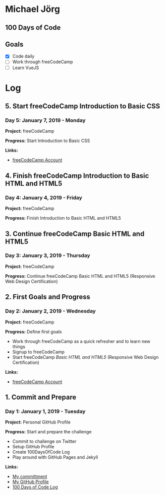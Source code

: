 # Michael Jörg

## 100 Days of Code

## Goals

- [x] Code daily
- [ ] Work through freeCodeCamp
- [ ] Learn VueJS

# Log

<!--
## x. Title
### Day x: January 1, 2019 - Tuesday

**Project:** 

**Progress:** 

**Links:**

-->

## 5. Start freeCodeCamp Introduction to Basic CSS
### Day 5: January 7, 2019 - Monday

**Project:** freeCodeCamp

**Progress:** Start Introduction to Basic CSS

**Links:**

- [freeCodeCamp Account](https://www.freecodecamp.org/mijoe)

## 4. Finish freeCodeCamp Introduction to Basic HTML and HTML5
### Day 4: January 4, 2019 - Friday

**Project:** freeCodeCamp

**Progress:** Finish Introduction to Basic HTML and HTML5

## 3. Continue freeCodeCamp Basic HTML and HTML5
### Day 3: January 3, 2019 - Thursday

**Project:** freeCodeCamp

**Progress:** Continue freeCodeCamp Basic HTML and HTML5 (Responsive Web Design Certification)

## 2. First Goals and Progress
### Day 2: January 2, 2019 - Wednesday

**Project:** freeCodeCamp

**Progress:** Define first goals

- Work through freeCodeCamp as a quick refresher and to learn new things
- Signup to freeCodeCamp
- Start freeCodeCamp _Basic HTML and HTML5_ (Responsive Web Design Certification)

**Links:**

- [freeCodeCamp Account](https://www.freecodecamp.org/mijoe)

## 1. Commit and Prepare
### Day 1: January 1, 2019 - Tuesday

**Project:** Personal GitHub Profile

**Progress:** Start and prepare the challenge

- Commit to challenge on Twitter
- Setup GitHub Profile
- Create 100DaysOfCode Log
- Play around with GitHub Pages and Jekyll

**Links:**

- [My committment](https://twitter.com/mijoe/status/1080146457808773120)
- [My GitHub Profile](https://mijoe.github.io/)
- [100 Days of Code Log](https://mijoe.github.io/100-days-of-code/)
